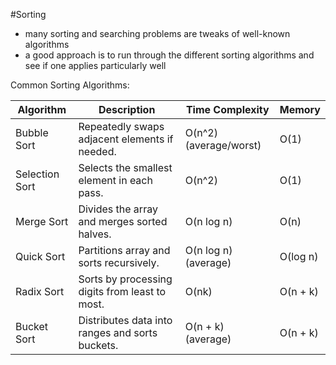 #Sorting 
- many sorting and searching problems are tweaks of well-known algorithms
- a good approach is to run through the different sorting algorithms and see if one applies particularly well

Common Sorting Algorithms:

| Algorithm      | Description                                     | Time Complexity        | Memory   |
| ---------------- | ------------------------------------------------- | ------------------------ | ---------- |
| Bubble Sort    | Repeatedly swaps adjacent elements if needed.   | O(n^2) (average/worst) | O(1)     |
| Selection Sort | Selects the smallest element in each pass.      | O(n^2)                 | O(1)     |
| Merge Sort     | Divides the array and merges sorted halves.     | O(n log n)             | O(n)     |
| Quick Sort     | Partitions array and sorts recursively.         | O(n log n) (average)   | O(log n) |
| Radix Sort     | Sorts by processing digits from least to most.  | O(nk)                  | O(n + k) |
| Bucket Sort    | Distributes data into ranges and sorts buckets. | O(n + k) (average)     | O(n + k) |
